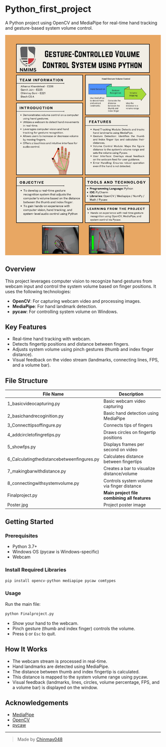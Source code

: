 # Python_first_project

A Python project using OpenCV and MediaPipe for real-time hand tracking and gesture-based system volume control.

![Project Poster](Poster.jpg)

## Overview

This project leverages computer vision to recognize hand gestures from webcam input and control the system volume based on finger positions. It uses the following technologies:
- **OpenCV**: For capturing webcam video and processing images.
- **MediaPipe**: For hand landmark detection.
- **pycaw**: For controlling system volume on Windows.

## Key Features

- Real-time hand tracking with webcam.
- Detects fingertip positions and distance between fingers.
- Adjusts system volume using pinch gestures (thumb and index finger distance).
- Visual feedback on the video stream (landmarks, connecting lines, FPS, and a volume bar).

## File Structure

| File Name                                   | Description                                           |
|----------------------------------------------|-------------------------------------------------------|
| 1_basicvideocapturing.py                    | Basic webcam video capturing                          |
| 2_basichandrecoginition.py                   | Basic hand detection using MediaPipe                  |
| 3_Connecttipsoffingure.py                   | Connects tips of fingers                             |
| 4_addcircletofingretips.py                  | Draws circles on fingertip positions                 |
| 5_showfps.py                                | Displays frames per second on video                  |
| 6_Calculatingthedistancebetweenfingures.py  | Calculates distance between fingertips               |
| 7_makingbarwithdistance.py                  | Creates a bar to visualize distance/volume           |
| 8_connectingwithsystemvolume.py             | Controls system volume via finger distance           |
| Finalproject.py                             | **Main project file combining all features**          |
| Poster.jpg                                  | Project poster image                                 |

## Getting Started

### Prerequisites

- Python 3.7+
- Windows OS (pycaw is Windows-specific)
- Webcam

### Install Required Libraries

```bash
pip install opencv-python mediapipe pycaw comtypes
```

### Usage

Run the main file:

```bash
python Finalproject.py
```

- Show your hand to the webcam.
- Pinch gesture (thumb and index finger) controls the volume.
- Press `Q` or `Esc` to quit.

## How It Works

- The webcam stream is processed in real-time.
- Hand landmarks are detected using MediaPipe.
- The distance between thumb and index fingertip is calculated.
- This distance is mapped to the system volume range using pycaw.
- Visual feedback (landmarks, lines, circles, volume percentage, FPS, and a volume bar) is displayed on the window.

## Acknowledgements

- [MediaPipe](https://google.github.io/mediapipe/)
- [OpenCV](https://opencv.org/)
- [pycaw](https://github.com/AndreMiras/pycaw)

---

> Made by [Chinmay048](https://github.com/Chinmay048)